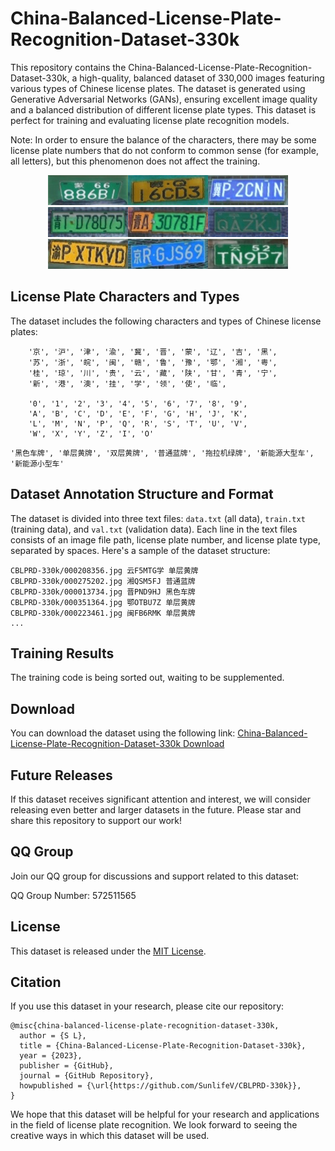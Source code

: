 # China-Balanced-License-Plate-Recognition-Dataset-330k

This repository contains the China-Balanced-License-Plate-Recognition-Dataset-330k, a high-quality, balanced dataset of 330,000 images featuring various types of Chinese license plates. The dataset is generated using Generative Adversarial Networks (GANs), ensuring excellent image quality and a balanced distribution of different license plate types. This dataset is perfect for training and evaluating license plate recognition models.

Note: In order to ensure the balance of the characters, there may be some license plate numbers that do not conform to common sense (for example, all letters), but this phenomenon does not affect the training.

<div align="center">
   <img src="assets/000499409.jpg" height=48><img src="assets/000499413.jpg" height=48><img src="assets/000499434.jpg" height=48>
</div>
<div align="center">
   <img src="assets/000499992.jpg" height=48><img src="assets/000499993.jpg" height=48><img src="assets/000499995.jpg" height=48>
</div>
<div align="center">
   <img src="assets/000499996.jpg" height=48><img src="assets/000499997.jpg" height=48><img src="assets/000499998.jpg" height=48>
</div>

## License Plate Characters and Types

The dataset includes the following characters and types of Chinese license plates:
```
    '京', '沪', '津', '渝', '冀', '晋', '蒙', '辽', '吉', '黑',
    '苏', '浙', '皖', '闽', '赣', '鲁', '豫', '鄂', '湘', '粤',
    '桂', '琼', '川', '贵', '云', '藏', '陕', '甘', '青', '宁',
    '新', '港', '澳', '挂', '学', '领', '使', '临',

    '0', '1', '2', '3', '4', '5', '6', '7', '8', '9',
    'A', 'B', 'C', 'D', 'E', 'F', 'G', 'H', 'J', 'K',
    'L', 'M', 'N', 'P', 'Q', 'R', 'S', 'T', 'U', 'V',
    'W', 'X', 'Y', 'Z', 'I', 'O'
```

```
'黑色车牌', '单层黄牌', '双层黄牌', '普通蓝牌', '拖拉机绿牌', '新能源大型车', '新能源小型车'
```

## Dataset Annotation Structure and Format

The dataset is divided into three text files: `data.txt` (all data), `train.txt` (training data), and `val.txt` (validation data). Each line in the text files consists of an image file path, license plate number, and license plate type, separated by spaces. Here's a sample of the dataset structure:
```
CBLPRD-330k/000208356.jpg 云F5MTG学 单层黄牌
CBLPRD-330k/000275202.jpg 湘QSM5FJ 普通蓝牌
CBLPRD-330k/000013734.jpg 晋PND9HJ 黑色车牌
CBLPRD-330k/000351364.jpg 鄂OTBU7Z 单层黄牌
CBLPRD-330k/000223461.jpg 闽FB6RMK 单层黄牌
...
```


## Training Results

The training code is being sorted out, waiting to be supplemented.

## Download

You can download the dataset using the following link: [China-Balanced-License-Plate-Recognition-Dataset-330k Download](https://pan.baidu.com/s/1z_3jeZh2s7BwazY6uJ7Meg?pwd=uptf)

## Future Releases

If this dataset receives significant attention and interest, we will consider releasing even better and larger datasets in the future. Please star and share this repository to support our work!

## QQ Group
Join our QQ group for discussions and support related to this dataset:

QQ Group Number: 572511565

## License
This dataset is released under the [MIT License](./LICENSE).

## Citation
If you use this dataset in your research, please cite our repository:
```
@misc{china-balanced-license-plate-recognition-dataset-330k,
  author = {S L},
  title = {China-Balanced-License-Plate-Recognition-Dataset-330k},
  year = {2023},
  publisher = {GitHub},
  journal = {GitHub Repository},
  howpublished = {\url{https://github.com/SunlifeV/CBLPRD-330k}},
}
```
We hope that this dataset will be helpful for your research and applications in the field of license plate recognition. We look forward to seeing the creative ways in which this dataset will be used.
